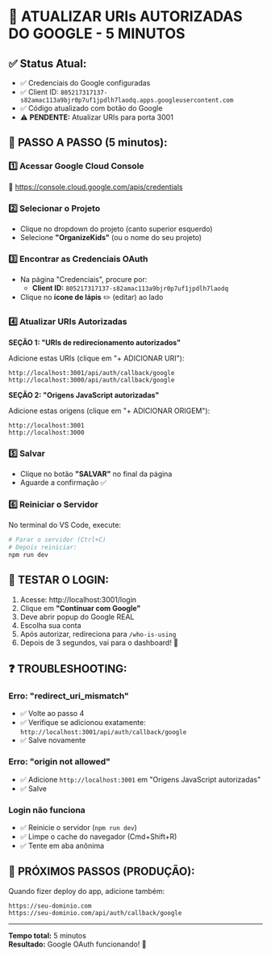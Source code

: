 # 🔧 ATUALIZAR URIs AUTORIZADAS DO GOOGLE - 5 MINUTOS

## ✅ Status Atual:
- ✅ Credenciais do Google configuradas
- ✅ Client ID: `805217317137-s82amac113a9bjr0p7uf1jpdlh7laodq.apps.googleusercontent.com`
- ✅ Código atualizado com botão do Google
- ⚠️ **PENDENTE:** Atualizar URIs para porta 3001

## 🚀 PASSO A PASSO (5 minutos):

### 1️⃣ Acessar Google Cloud Console
🔗 https://console.cloud.google.com/apis/credentials

### 2️⃣ Selecionar o Projeto
- Clique no dropdown do projeto (canto superior esquerdo)
- Selecione **"OrganizeKids"** (ou o nome do seu projeto)

### 3️⃣ Encontrar as Credenciais OAuth
- Na página "Credenciais", procure por:
  - **Client ID:** `805217317137-s82amac113a9bjr0p7uf1jpdlh7laodq`
- Clique no **ícone de lápis** ✏️ (editar) ao lado

### 4️⃣ Atualizar URIs Autorizadas

**SEÇÃO 1: "URIs de redirecionamento autorizados"**

Adicione estas URIs (clique em "+ ADICIONAR URI"):

```
http://localhost:3001/api/auth/callback/google
http://localhost:3000/api/auth/callback/google
```

**SEÇÃO 2: "Origens JavaScript autorizadas"**

Adicione estas origens (clique em "+ ADICIONAR ORIGEM"):

```
http://localhost:3001
http://localhost:3000
```

### 5️⃣ Salvar
- Clique no botão **"SALVAR"** no final da página
- Aguarde a confirmação ✅

### 6️⃣ Reiniciar o Servidor
No terminal do VS Code, execute:
```bash
# Parar o servidor (Ctrl+C)
# Depois reiniciar:
npm run dev
```

## 🎉 TESTAR O LOGIN:

1. Acesse: http://localhost:3001/login
2. Clique em **"Continuar com Google"**
3. Deve abrir popup do Google REAL
4. Escolha sua conta
5. Após autorizar, redireciona para `/who-is-using`
6. Depois de 3 segundos, vai para o dashboard! 🚀

## ❓ TROUBLESHOOTING:

### Erro: "redirect_uri_mismatch"
- ✅ Volte ao passo 4
- ✅ Verifique se adicionou exatamente: `http://localhost:3001/api/auth/callback/google`
- ✅ Salve novamente

### Erro: "origin not allowed"
- ✅ Adicione `http://localhost:3001` em "Origens JavaScript autorizadas"
- ✅ Salve

### Login não funciona
- ✅ Reinicie o servidor (`npm run dev`)
- ✅ Limpe o cache do navegador (Cmd+Shift+R)
- ✅ Tente em aba anônima

## 📱 PRÓXIMOS PASSOS (PRODUÇÃO):

Quando fizer deploy do app, adicione também:

```
https://seu-dominio.com
https://seu-dominio.com/api/auth/callback/google
```

---

**Tempo total:** 5 minutos  
**Resultado:** Google OAuth funcionando! 🎊
